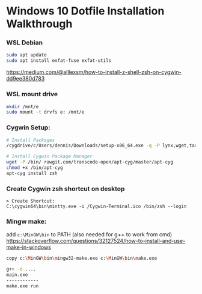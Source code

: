 # Windows 10 Dotfile Installation Walkthrough

### WSL Debian
```zsh
sudo apt update
sudo apt install exfat-fuse exfat-utils
```
https://medium.com/@alllexsm/how-to-install-z-shell-zsh-on-cygwin-dd9ee380d783

### WSL mount drive
```zsh
mkdir /mnt/e
sudo mount -t drvfs e: /mnt/e
```

### Cygwin Setup:

```zsh
# Install Packages
/cygdrive/c/Users/dennis/Downloads/setup-x86_64.exe -q -P lynx,wget,tar,git,vim,gcc-g++,cmake,make

# Install Cygwin Package Manager
wget -P /bin/ rawgit.com/transcode-open/apt-cyg/master/apt-cyg
chmod +x /bin/apt-cyg
apt-cyg install zsh

```

### Create Cygwin zsh shortcut on desktop

```
> Create Shortcut:
C:\cygwin64\bin\mintty.exe -i /Cygwin-Terminal.ico /bin/zsh --login
```


### Mingw make:

add `c:\MinGW\bin` to PATH (also needed for g++ to work from cmd)
https://stackoverflow.com/questions/32127524/how-to-install-and-use-make-in-windows
```zsh
copy c:\MinGW\bin\mingw32-make.exe c:\MinGW\bin\make.exe
```
```zsh
g++ -o ....
main.exe
------------
make.exe run
```
